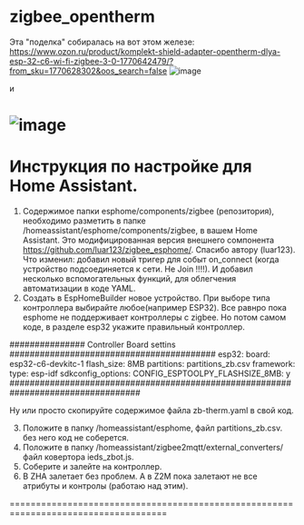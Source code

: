# zigbee_opentherm

Эта  "поделка"  собиралась  на вот этом железе:
https://www.ozon.ru/product/komplekt-shield-adapter-opentherm-dlya-esp-32-c6-wi-fi-zigbee-3-0-1770642479/?from_sku=1770628302&oos_search=false
![image](https://github.com/user-attachments/assets/b9284040-545f-42a4-a7d9-e9d053aaeeae)

и

![image](https://github.com/user-attachments/assets/7ffa9180-b9c7-4822-ad52-2c3fa9166496)
=========================================================================================

# Инструкция по  настройке для  Home Assistant.
   1. Содержимое папки esphome/components/zigbee (репозитория), необходимо разметить в папке /homeassistant/esphome/components/zigbee, в вашем Home Assistant.  Это модифицированная версия внешнего сомпонента https://github.com/luar123/zigbee_esphome/.  Спасибо автору (luar123).  Что изменил:  добавил новый тригер для событ on_connect (когда устройство подсоединяется к сети. Не Join !!!!). И добавил несколько  вспомогательных  функций, для облегчения автоматизации в коде YAML.
   2. Создать в EspHomeBuilder новое устройство. При выборе типа контроллера выбирайте любое(например ESP32). Все равнро пока esphome не поддерживает контроллеры с zigbee.  Но потом самом коде,  в разделе esp32 укажите  правильный контроллер.
      
############### Controller Board settins #########################################
esp32:
  board: esp32-c6-devkitc-1
  flash_size: 8MB
  partitions: partitions_zb.csv
  framework:
    type: esp-idf
    sdkconfig_options:
      CONFIG_ESPTOOLPY_FLASHSIZE_8MB: y
##################################################################################   

  Ну или просто  скопируйте содержимое файла zb-therm.yaml в свой код. 
  
  3. Положите в папку /homeassistant/esphome,  файл  partitions_zb.csv. без  него код не соберется.
  4. Положите в папку /homeassistant/zigbee2mqtt/external_converters/  файл ковертора ieds_zbot.js.
  5. Соберите и залейте на контроллер.
  6. В ZHA  залетает без проблем.  А в Z2M  пока  залетают  не все атрибуты и контролы (работаю над этим).

====================================================================================     
